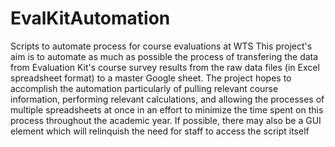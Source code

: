# EvalKitAutomation
Scripts to automate process for course evaluations at WTS
This project's aim is to automate as much as possible the process of transfering the data from Evaluation Kit's course survey results from the raw data files (in Excel spreadsheet format) to a master Google sheet. 
The project hopes to accomplish the automation particularly of pulling relevant course information, performing relevant calculations, and allowing the processes of multiple spreadsheets at once in an effort to minimize the time spent on this process throughout the academic year. If possible, there may also be a GUI element which will relinquish the need for staff to access the script itself
